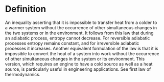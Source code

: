 # Definition

An inequality asserting that it is impossible to transfer heat from a
colder to a warmer system without the occurrence of other simultaneous
changes in the two systems or in the environment. It follows from this
law that during an adiabatic process, entropy cannot decrease. For
reversible adiabatic processes entropy remains constant, and for
irreversible adiabatic processes it increases. Another equivalent
formulation of the law is that it is impossible to convert the heat of a
system into work without the occurrence of other simultaneous changes in
the system or its environment. This version, which requires an engine to
have a cold source as well as a heat source, is particularly useful in
engineering applications. See first law of thermodynamics.
